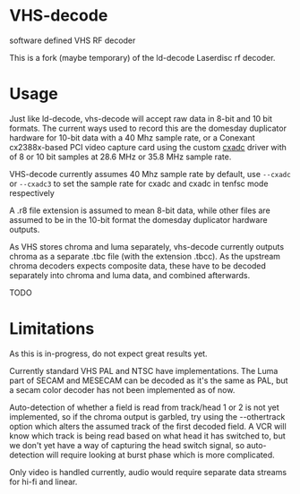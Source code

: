 # VHS-decode

software defined VHS RF decoder

This is a fork (maybe temporary) of the ld-decode Laserdisc rf decoder.

# Usage

Just like ld-decode, vhs-decode will accept raw data in 8-bit and 10 bit formats.
The current ways used to record this are the domesday duplicator hardware for 10-bit data with a 40 Mhz sample rate,
or a Conexant cx2388x-based PCI video capture card using the custom [cxadc](https://github.com/happycube/cxadc-linux3)
driver with of 8 or 10 bit samples at 28.6 MHz or 35.8 MHz sample rate. 

VHS-decode currently assumes 40 Mhz sample rate by default, use ```--cxadc``` or ```--cxadc3``` 
to set the sample rate for cxadc and cxadc in tenfsc mode respectively

A .r8 file extension is assumed to mean 8-bit data, while other files are assumed to be in the 10-bit format 
the domesday duplicator hardware outputs.

As VHS stores chroma and luma separately, vhs-decode currently 
outputs chroma as a separate .tbc file (with the extension .tbcc).
As the upstream chroma decoders expects composite data, these have to be decoded separately into chroma and luma data,
and combined afterwards.

TODO

# Limitations
As this is in-progress, do not expect great results yet.

Currently standard VHS PAL and NTSC have implementations. The Luma part of SECAM and MESECAM can be decoded as it's the same as PAL,
but a secam color decoder has not been implemented as of now.

Auto-detection of whether a field is read from track/head 1 or 2 is not yet implemented, so if the chroma output is garbled,
try using the --othertrack option which alters the assumed track of the first decoded field.
A VCR will know which track is being read based on what head it has switched to,
but we don't yet have a way of capturing the head switch signal, so auto-detection will require looking at burst phase which is more
complicated.

Only video is handled currently, audio would require separate data streams for hi-fi and linear.

